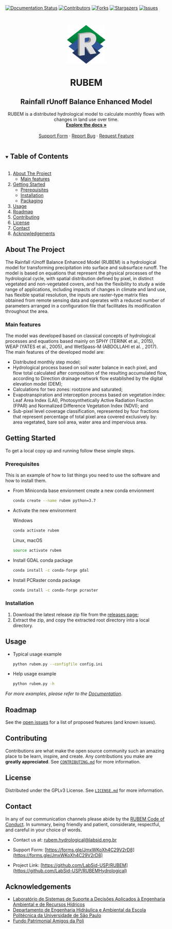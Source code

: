 <!-- PROJECT SHIELDS -->
[![Documentation Status][readthedocs-shield]][readthedocs-url]
[![Contributors][contributors-shield]][contributors-url]
[![Forks][forks-shield]][forks-url]
[![Stargazers][stars-shield]][stars-url]
[![Issues][issues-shield]][issues-url]
<!-- [![GPL v3 License][license-shield]][license-url] -->

<!-- PROJECT LOGO -->
<br />
<p align="center">
  <a href="https://github.com/LabSid-USP/RUBEM">
    <img src="doc/source/_static/icon.png" alt="Logo" width="120" height="120">
  </a>

  <h1 align="center"><b>RUBEM</b></h1>
  <h2 align="center">Rainfall rUnoff Balance Enhanced Model</h2>

  <p align="center">
    RUBEM is a distributed hydrological model to calculate monthly flows with changes in land use over time.
    <br />
    <a href="https://rubem.readthedocs.io/en/latest"><strong>Explore the docs »</strong></a>
    <br />
    <br />
    <a href="https://forms.gle/JmxWKoXh4C29V2rD8">Support Form</a>
    ·
    <a href="https://github.com/LabSid-USP/RUBEM/issues">Report Bug</a>
    ·
    <a href="https://github.com/LabSid-USP/RUBEM/issues">Request Feature</a>
  </p>
</p>



<!-- TABLE OF CONTENTS -->
<details open="open">
  <summary><h2 style="display: inline-block">Table of Contents</h2></summary>
  <ol>
    <li>
      <a href="#about-the-project">About The Project</a>
      <ul>
        <li><a href="#main-features">Main features</a></li>
      </ul>
    </li>
    <li>
      <a href="#getting-started">Getting Started</a>
      <ul>
        <li><a href="#prerequisites">Prerequisites</a></li>
        <li><a href="#installation">Installation</a></li>
        <li><a href="#packaging">Packaging</a></li>
      </ul>
    </li>
    <li><a href="#usage">Usage</a></li>
    <li><a href="#roadmap">Roadmap</a></li>
    <li><a href="#contributing">Contributing</a></li>
    <li><a href="#license">License</a></li>
    <li><a href="#contact">Contact</a></li>
    <li><a href="#acknowledgements">Acknowledgements</a></li>
  </ol>
</details>


<!-- ABOUT THE PROJECT -->
## About The Project

The Rainfall rUnoff Balance Enhanced Model (RUBEM) is a hydrological model for transforming precipitation into surface and subsurface runoff. The model is based on equations that represent the physical processes of the hydrological cycle, with spatial distribution defined by pixel, in distinct vegetated and non-vegetated covers, and has the flexibility to study a wide range of applications, including impacts of changes in climate and land use, has flexible spatial resolution, the inputs are raster-type matrix files obtained from remote sensing data and operates with a reduced number of parameters arranged in a configuration file that facilitates its modification throughout the area.

### Main features

The model was developed based on classical concepts of hydrological processes and equations based mainly on SPHY (TERINK et al., 2015), WEAP (YATES et al., 2005), and WetSpass-M (ABDOLLAHI et al. , 2017). The main features of the developed model are:

- Distributed monthly step model;
- Hydrological process based on soil water balance in each pixel, and flow total calculated after composition of the resulting accumulated flow, according to Direction drainage network flow established by the digital elevation model (DEM);
- Calculations for two zones: rootzone and saturated;
- Evapotranspiration and interception process based on vegetation index: Leaf Area Index (LAI), Photosynthetically Active Radiation Fraction (FPAR) and Normalized Difference Vegetation Index (NDVI); and
- Sub-pixel level coverage classification, represented by four fractions that represent percentage of total pixel area covered exclusively by: area vegetated, bare soil area, water area and impervious area.

<!-- GETTING STARTED -->
## Getting Started

To get a local copy up and running follow these simple steps.

### Prerequisites

This is an example of how to list things you need to use the software and how to install them.

* From Miniconda base envionment create a new conda envionment
   ```sh
   conda create --name rubem python=3.7
   ```
 * Activate the new environment

    Windows

     ```powershell
     conda activate rubem
     ```
    
    Linux, macOS
   
     ```sh
     source activate rubem
     ```
  
  * Install GDAL conda package
 
     ```sh
     conda install -c conda-forge gdal 
     ```
 
 * Install PCRaster conda package
 
   ```sh
   conda install -c conda-forge pcraster 
   ```

### Installation

1. Download the latest release zip file from the [releases page](https://github.com/LabSid-USP/RUBEM/releases);
2. Extract the zip, and copy the extracted root directory into a local directory.


<!-- USAGE EXAMPLES -->
## Usage

 * Typical usage example
   ```sh
   python rubem.py --configfile config.ini
   ```
 * Help usage example
   ```sh
   python rubem.py -h
   ```   

_For more examples, please refer to the [Documentation](https://rubem.readthedocs.io/en/latest)_.

<!-- ROADMAP -->
## Roadmap

See the [open issues](https://github.com/LabSid-USP/RUBEM/issues) for a list of proposed features (and known issues).


<!-- CONTRIBUTING -->
## Contributing

Contributions are what make the open source community such an amazing place to be learn, inspire, and create. Any contributions you make are **greatly appreciated**. See [`CONTRIBUTING.md`](https://github.com/LabSid-USP/RUBEM/blob/main/CONTRIBUTING.md) for more information.

<!-- LICENSE -->
## License

Distributed under the GPLv3 License. See [`LICENSE.md`](https://github.com/LabSid-USP/RUBEM/blob/main/LICENSE.md) for more information.

<!-- CONTACT -->
## Contact

In any of our communication channels please abide by the [RUBEM Code of Conduct](https://github.com/LabSid-USP/RUBEM). In summary, being friendly and patient, considerate, respectful, and careful in your choice of words.

- Contact us at: [rubem.hydrological@labsid.eng.br](mailto:rubem.hydrological@labsid.eng.br)

- Support Form: [https://forms.gle/JmxWKoXh4C29V2rD8](https://forms.gle/JmxWKoXh4C29V2rD8)

- Project Link: [https://github.com/LabSid-USP/RUBEM](https://github.com/LabSid-USP/RUBEMHydrological)


<!-- ACKNOWLEDGEMENTS -->
## Acknowledgements

* [Laboratório de Sistemas de Suporte a Decisões Aplicados à Engenharia Ambiental e de Recursos Hídricos](http://labsid.eng.br/Contato.aspx)
* [Departamento de Engenharia Hidráulica e Ambiental da Escola Politécnica da Universidade de São Paulo](http://www.pha.poli.usp.br/)
* [Fundo Patrimonial Amigos da Poli](https://www.amigosdapoli.com.br/)

<!-- MARKDOWN LINKS & IMAGES -->
[readthedocs-shield]: https://readthedocs.org/projects/rubem/badge/?version=latest
[readthedocs-url]: https://rubem.readthedocs.io/en/latest/?badge=latest
[contributors-shield]: https://img.shields.io/github/contributors/LabSid-USP/RUBEM
[contributors-url]: https://github.com/LabSid-USP/RUBEM/graphs/contributors
[forks-shield]: https://img.shields.io/github/forks/LabSid-USP/RUBEM
[forks-url]: https://github.com/LabSid-USP/RUBEM/network/members
[stars-shield]: https://img.shields.io/github/stars/LabSid-USP/RUBEM
[stars-url]: https://github.com/LabSid-USP/RUBEM/stargazers
[issues-shield]: https://img.shields.io/github/issues/LabSid-USP/RUBEM
[issues-url]: https://github.com/LabSid-USP/RUBEM/issues
[license-shield]: https://img.shields.io/github/license/LabSid-USP/RUBEM
[license-url]: https://github.com/LabSid-USP/RUBEM/blob/master/LICENSE.md
